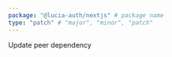 ```yaml
---
package: "@lucia-auth/nextjs" # package name
type: "patch" # "major", "minor", "patch"
---
```


Update peer dependency

